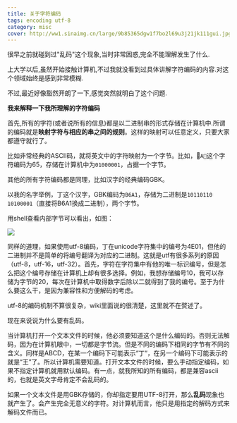```yaml
---
title: 关于字符编码
tags: encoding utf-8
category: misc
cover: http://ww1.sinaimg.cn/large/9b85365dgw1f7bo2l69u3j21jk111gui.jpg
---
```


很早之前就碰到过"乱码"这个现象,当时非常困惑,完全不能理解发生了什么.

上大学以后,虽然开始接触计算机,不过我就没看到过具体讲解字符编码的内容.对这个领域始终是感到非常模糊.

不过,最近好像豁然开朗了一下,感觉突然就明白了这个问题.


**我来解释一下我所理解的字符编码**

首先,所有的字符(或者说所有的信息)都是以二进制串的形式存储在计算机中.所谓的编码就是**映射字符与相应的串之间的规则**。这样的映射可以任意定义，只要大家都遵守就行了。

比如非常经典的ASCII码，就将英文中的字符映射为一个字节。比如，`A`这个字符编码为65，存储在计算机中为`01000001`，占据一个字节。

其他的所有字符编码都是同理，比如汉字的经典编码GBK。

以我的名字举例，丁这个汉字，GBK编码为`B6A1`，存储为二进制是`10110110 10100001`（直接将B6A1换成二进制），两个字节。

用shell查看内部字节可以看出，如图：



![](http://ww3.sinaimg.cn/large/9b85365djw1f23cmmpfu1j20ex01qaa9.jpg)



同样的道理，如果使用utf-8编码，丁在unicode字符集中的编号为4E01，但他的二进制并不是简单的将编号翻译为对应的二进制。这就是utf有很多系列的原因（utf-8，utf-16，utf-32）。首先，字符在字符集中有他的唯一标识编号，但是怎么把这个编号存储在计算机上却有很多选择。例如，我想存储编号10，我可以存储为字节的20，每次在计算机中取得数字后除以二就得到了我的编号。至于为什么要这么干，是因为兼容性和方便解码的考虑。

utf-8的编码机制不算很复杂，wiki里面说的很清楚，这里就不在赘述了。

现在来说说为什么要有乱码。

当计算机打开一个文本文件的时候，他必须要知道这个是什么编码的。否则无法解码，因为在计算机眼中，一切都是字节流。但是不同的编码下相同的字节有不同的含义。同样是ABCD，在某一个编码下可能表示“丁“，在另一个编码下可能表示的就是“王”了。所以计算机需要知道。打开文本文件的时候，要么手动指定编码，如果不指定计算机就用默认编码。有一点，就我所知的所有编码，都是兼容ascii的，也就是英文字母肯定不会乱码的。

如果一个文本文件是用GBK存储的，你却指定要用UTF-8打开，那么**乱码**现象也就产生了。会产生完全无意义的字符。对计算机而言，他只是用指定的解码方式来解码文件而已。



